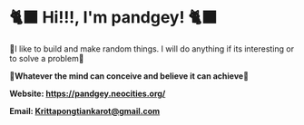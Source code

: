 # 🐈‍⬛ Hi!!!, I'm pandgey! 🐈‍⬛

🐾I like to build and make random things. I will do anything if its interesting or to solve a problem🐾

🌙<b>Whatever the mind can conceive and believe it can achieve<b>🌙

Website: https://pandgey.neocities.org/

Email: Krittapongtiankarot@gmail.com
